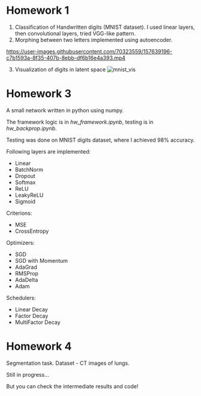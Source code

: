 # Homework 1
1) Classification of Handwritten digits (MNIST dataset). I used linear layers, then convolutional layers, tried VGG-like pattern.
2) Morphing between two letters implemented using autoencoder.

https://user-images.githubusercontent.com/70323559/157639196-c7b1593a-8f35-407b-8ebb-df6b16e4a393.mp4

3) Visualization of digits in latent space
![mnist_vis](https://user-images.githubusercontent.com/70323559/157639247-f91c7f50-845e-4a6a-ae5d-02c7e4eed4c8.jpg)

# Homework 3
A small network written in python using numpy.

The framework logic is in *hw_framework.ipynb*, testing is in *hw_backprop.ipynb*.

Testing was done on MNIST digits dataset, where I achieved 98% accuracy.

Following layers are implemented:
* Linear
* BatchNorm
* Dropout
* Softmax
* ReLU
* LeakyReLU
* Sigmoid

Criterions:
* MSE
* CrossEntropy

Optimizers:
* SGD
* SGD with Momentum
* AdaGrad
* RMSProp
* AdaDelta
* Adam

Schedulers:
* Linear Decay
* Factor Decay
* MultiFactor Decay

# Homework 4
Segmentation task. Dataset - CT images of lungs.

Still in progress...

But you can check the intermediate results and code!

